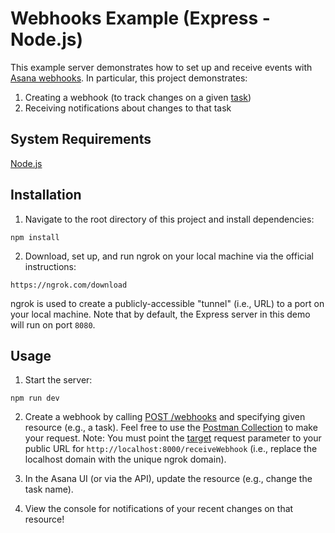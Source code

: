 # Webhooks Example (Express - Node.js)

This example server demonstrates how to set up and receive events with [Asana webhooks](https://developers.asana.com/docs/webhooks). In particular, this project demonstrates:

1. Creating a webhook (to track changes on a given [task](https://developers.asana.com/docs/tasks))
2. Receiving notifications about changes to that task

## System Requirements

[Node.js](https://nodejs.org/)

## Installation

1. Navigate to the root directory of this project and install dependencies:

```
npm install
```

2. Download, set up, and run ngrok on your local machine via the official instructions:

```
https://ngrok.com/download
```

ngrok is used to create a publicly-accessible "tunnel" (i.e., URL) to a port on your local machine. Note that by default, the Express server in this demo will run on port `8080`.

## Usage

1. Start the server:

```
npm run dev
```

2. Create a webhook by calling [POST /webhooks](https://developers.asana.com/docs/establish-a-webhook) and specifying given resource (e.g., a task). Feel free to use the [Postman Collection](https://developers.asana.com/docs/using-postman) to make your request. Note: You must point the [target](https://developers.asana.com/docs/webhook) request parameter to your public URL for `http://localhost:8000/receiveWebhook` (i.e., replace the localhost domain with the unique ngrok domain).

3. In the Asana UI (or via the API), update the resource (e.g., change the task name).

4. View the console for notifications of your recent changes on that resource!
